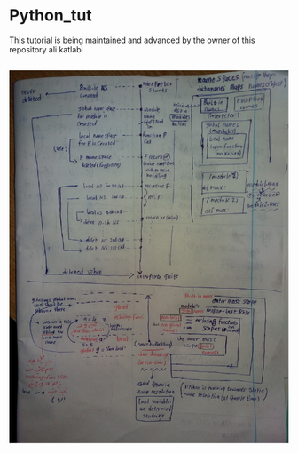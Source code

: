 # Python_tut

This tutorial is being maintained and advanced by the owner of this repository ali katlabi

##
##
##
##
##

![alt text](https://github.com/aliKatlabi/Python_tut/blob/master/Scopes.jpg)
